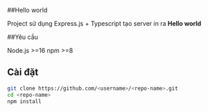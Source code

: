 ##Hello world

Project sử dụng Express.js + Typescript tạo server in ra **Hello world**

##Yêu cầu 

Node.js >=16
npm >=8

## Cài đặt

```bash
git clone https://github.com/<username>/<repo-name>.git
cd <repo-name>
npm install
